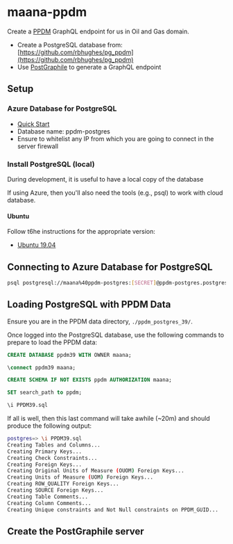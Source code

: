 # maana-ppdm

Create a [PPDM](https://ppdm.org/ppdm/PPDM/Standards/PPDM_Data_Model/PPDM_3_9_Data_Model/PPDM/PPDM_3.9_Data_Model.aspx?hkey=fed7573b-c57d-4909-b15a-a61880fb8d2b) GraphQL endpoint for us in Oil and Gas domain.

- Create a PostgreSQL database from: [https://github.com/rbhughes/pg_ppdm](https://github.com/rbhughes/pg_ppdm)
- Use [PostGraphile](https://www.graphile.org/) to generate a GraphQL endpoint

## Setup

### Azure Database for PostgreSQL

- [Quick Start](https://docs.microsoft.com/en-us/azure/postgresql/quickstart-create-server-database-portal)
- Database name: ppdm-postgres
- Ensure to whitelist any IP from which you are going to connect in the server firewall

### Install PostgreSQL (local)

During development, it is useful to have a local copy of the database

If using Azure, then you'll also need the tools (e.g., psql) to work with cloud database.

#### Ubuntu

Follow t6he instructions for the appropriate version:
- [Ubuntu 19.04](https://www.osradar.com/how-to-install-postgresql-on-ubuntu-19-04/)

## Connecting to Azure Database for PostgreSQL

```bash
psql postgresql://maana%40ppdm-postgres:[SECRET]@ppdm-postgres.postgres.database.azure.com:5432/postgres?sslmode=prefer
```

## Loading PostgreSQL with PPDM Data

Ensure you are in the PPDM data directory, `./ppdm_postgres_39/`.

Once logged into the PostgreSQL database, use the following commands to prepare to load the PPDM data:

```sql
CREATE DATABASE ppdm39 WITH OWNER maana;

\connect ppdm39 maana;

CREATE SCHEMA IF NOT EXISTS ppdm AUTHORIZATION maana;

SET search_path to ppdm;

\i PPDM39.sql
```

If all is well, then this last command will take awhile (~20m) and should produce the following output:
```bash
postgres=> \i PPDM39.sql
Creating Tables and Columns...
Creating Primary Keys...
Creating Check Constraints...
Creating Foreign Keys...
Creating Original Units of Measure (OUOM) Foreign Keys...
Creating Units of Measure (UOM) Foreign Keys...
Creating ROW_QUALITY Foreign Keys...
Creating SOURCE Foreign Keys...
Creating Table Comments...
Creating Column Comments...
Creating Unique constraints and Not Null constraints on PPDM_GUID...
```

## Create the PostGraphile server
